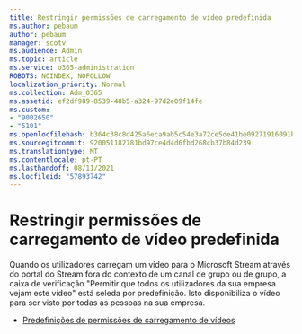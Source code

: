 ```yaml
---
title: Restringir permissões de carregamento de vídeo predefinida
ms.author: pebaum
author: pebaum
manager: scotv
ms.audience: Admin
ms.topic: article
ms.service: o365-administration
ROBOTS: NOINDEX, NOFOLLOW
localization_priority: Normal
ms.collection: Adm_O365
ms.assetid: ef2df989-8539-48b5-a324-97d2e09f14fe
ms.custom:
- "9002650"
- "5101"
ms.openlocfilehash: b364c38c8d425a6eca9ab5c54e3a72ce5de41be09271916091b636b377c1c9be
ms.sourcegitcommit: 920051182781bd97ce4d4d6fbd268cb37b84d239
ms.translationtype: MT
ms.contentlocale: pt-PT
ms.lasthandoff: 08/11/2021
ms.locfileid: "57893742"
---
```

# <a name="restrict-default-video-upload-permissions"></a>Restringir permissões de carregamento de vídeo predefinida

Quando os utilizadores carregam um vídeo para o Microsoft Stream através do portal do Stream fora do contexto de um canal de grupo ou de grupo, a caixa de verificação "Permitir que todos os utilizadores da sua empresa vejam este vídeo" está seleda por predefinição. Isto disponibiliza o vídeo para ser visto por todas as pessoas na sua empresa.

- [Predefinições de permissões de carregamento de vídeos](https://docs.microsoft.com/stream/default-video-permissions)
